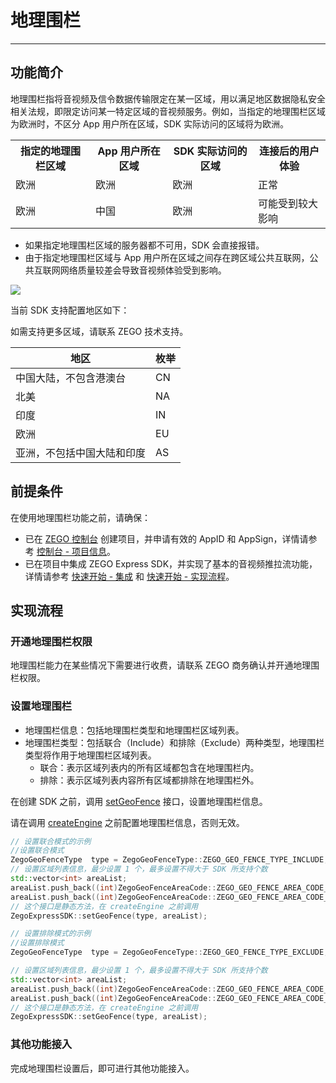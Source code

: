 # 地理围栏

- - -

## 功能简介

地理围栏指将音视频及信令数据传输限定在某一区域，用以满足地区数据隐私安全相关法规，即限定访问某一特定区域的音视频服务。例如，当指定的地理围栏区域为欧洲时，不区分 App 用户所在区域，SDK 实际访问的区域将为欧洲。


<table>
  <colgroup>
    <col/>
    <col/>
  </colgroup>
<tbody><tr>
<th>指定的地理围栏区域</th>
<th>App 用户所在区域</th>
<th>SDK 实际访问的区域</th>
<th>连接后的用户体验</th>
</tr>
<tr>
<td>欧洲</td>
<td>欧洲</td>
<td>欧洲</td>
<td>正常</td>
</tr>
<tr>
<td>欧洲</td>
<td>中国</td>
<td>欧洲</td>
<td>可能受到较大影响</td>
</tr>
</tbody></table>

<Warning title="注意">

- 如果指定地理围栏区域的服务器都不可用，SDK 会直接报错。
- 由于指定地理围栏区域与 App 用户所在区域之间存在跨区域公共互联网，公共互联网网络质量较差会导致音视频体验受到影响。
</Warning>

<Frame width="auto" height="auto" >
  <img src="https://doc-media.zego.im/sdk-doc/Pics/Express/Geofencing_pic.jpeg" />
</Frame>

当前 SDK 支持配置地区如下：

<Note title="说明">

如需支持更多区域，请联系 ZEGO 技术支持。
</Note>


|地区|枚举|
|-|-|
|中国大陆，不包含港澳台|CN|
|北美|NA|
|印度|IN|
|欧洲|EU|
|亚洲，不包括中国大陆和印度|AS|

## 前提条件

在使用地理围栏功能之前，请确保：
- 已在 [ZEGO 控制台](https://console.zego.im) 创建项目，并申请有效的 AppID 和 AppSign，详情请参考 [控制台 - 项目信息](/console/project-info)。
- 已在项目中集成 ZEGO Express SDK，并实现了基本的音视频推拉流功能，详情请参考 [快速开始 - 集成](https://doc-zh.zego.im/article/16878) 和 [快速开始 - 实现流程](https://doc-zh.zego.im/article/16880)。


## 实现流程

### 开通地理围栏权限

地理围栏能力在某些情况下需要进行收费，请联系 ZEGO 商务确认并开通地理围栏权限。


### 设置地理围栏

- 地理围栏信息：包括地理围栏类型和地理围栏区域列表。
- 地理围栏类型：包括联合（Include）和排除（Exclude）两种类型，地理围栏类型将作用于地理围栏区域列表。
    - 联合：表示区域列表内的所有区域都包含在地理围栏内。
    - 排除：表示区域列表内容所有区域都排除在地理围栏外。

在创建 SDK 之前，调用 [setGeoFence](https://doc-zh.zego.im/article/api?doc=Express_Audio_SDK_API~cpp_macos~class~ZegoExpressSDK#set-geo-fence) 接口，设置地理围栏信息。

<Warning title="注意">


请在调用 [createEngine](https://doc-zh.zego.im/article/api?doc=Express_Audio_SDK_API~cpp_macos~class~ZegoExpressSDK#create-engine) 之前配置地理围栏信息，否则无效。

</Warning>




```cpp
// 设置联合模式的示例
//设置联合模式
ZegoGeoFenceType  type = ZegoGeoFenceType::ZEGO_GEO_FENCE_TYPE_INCLUDE;
// 设置区域列表信息，最少设置 1 个，最多设置不得大于 SDK 所支持个数
std::vector<int> areaList;
areaList.push_back((int)ZegoGeoFenceAreaCode::ZEGO_GEO_FENCE_AREA_CODE_CN);
areaList.push_back((int)ZegoGeoFenceAreaCode::ZEGO_GEO_FENCE_AREA_CODE_NA);
// 这个接口是静态方法，在 createEngine 之前调用
ZegoExpressSDK::setGeoFence(type, areaList);

// 设置排除模式的示例
//设置排除模式
ZegoGeoFenceType  type = ZegoGeoFenceType::ZEGO_GEO_FENCE_TYPE_EXCLUDE;

// 设置区域列表信息，最少设置 1 个，最多设置不得大于 SDK 所支持个数
std::vector<int> areaList;
areaList.push_back((int)ZegoGeoFenceAreaCode::ZEGO_GEO_FENCE_AREA_CODE_CN);
areaList.push_back((int)ZegoGeoFenceAreaCode::ZEGO_GEO_FENCE_AREA_CODE_NA);
// 这个接口是静态方法，在 createEngine 之前调用
ZegoExpressSDK::setGeoFence(type, areaList);
```

### 其他功能接入

完成地理围栏设置后，即可进行其他功能接入。

<Content />

